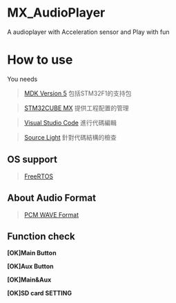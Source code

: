 # MX_AudioPlayer
A audioplayer with Acceleration sensor and Play with fun
# How to use
You needs 

>[MDK Version 5](http://www2.keil.com/mdk5) 包括STM32F1的支持包

>[STM32CUBE MX](http://www.stm32cube.com/)  提供工程配置的管理

>[Visual Studio Code](https://code.visualstudio.com/) 進行代碼編輯

>[Source Light](https://www.baidu.com) 針對代碼結構的檢查

## OS support
>[FreeRTOS](http://www.freertos.org/)
## About Audio Format
>[PCM WAVE Format](http://ibillxia.github.io/blog/2013/07/20/details-of-wave-format-and-reading-wave-files-in-C-language/)

## Function check

**[OK]Main Button**

**[OK]Aux Button**

**[OK]Main&Aux**

**[OK]SD card SETTING**
